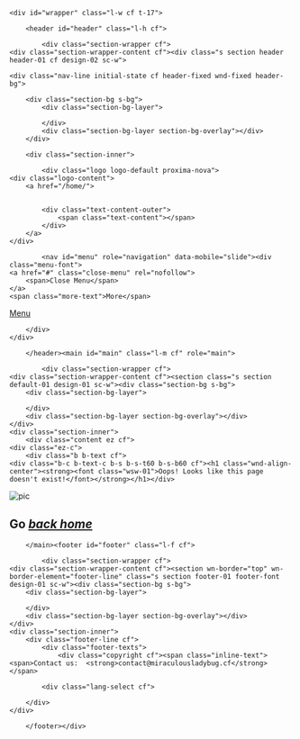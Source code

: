 <!DOCTYPE html>
<!--[if IE 8]>
<html class="lt-ie10 lt-ie9 no-js" prefix="og: https://ogp.me/ns#" lang="en"><![endif]--><!--[if IE 9]>
<html class="lt-ie10 no-js" prefix="og: https://ogp.me/ns#" lang="en"><![endif]--><!--[if gt IE 9]><!--><html class="no-js" prefix="og: https://ogp.me/ns#" lang="en"><!--<![endif]--><head><meta charset="utf-8"><link rel="shortcut icon" href="https://d1di2lzuh97fh2.cloudfront.net/files/1j/1jd/1jdr8n.ico?ph=ba709bf192"><link rel="apple-touch-icon" href="https://d1di2lzuh97fh2.cloudfront.net/files/1j/1jd/1jdr8n.ico?ph=ba709bf192"><link rel="icon" href="https://d1di2lzuh97fh2.cloudfront.net/files/1j/1jd/1jdr8n.ico?ph=ba709bf192"><meta http-equiv="X-UA-Compatible" content="IE=edge,chrome=1"><title>Error 404 | Page not found</title><meta name="viewport" content="width=device-width,initial-scale=1,viewport-fit=cover"><meta name="msapplication-tap-highlight" content="no"><link href="https://d1di2lzuh97fh2.cloudfront.net/files/26/26z/26zmab.css?ph=ba709bf192" rel="stylesheet"><link href="https://d1di2lzuh97fh2.cloudfront.net/files/1p/1pk/1pkij3.css?ph=ba709bf192" rel="stylesheet"><link rel="stylesheet" href="https://d1di2lzuh97fh2.cloudfront.net/files/0y/0yu/0yu7ve.css?ph=ba709bf192" data-wnd_color_scheme_file=""><link rel="stylesheet" href="https://d1di2lzuh97fh2.cloudfront.net/files/4d/4dj/4djyg7.css?ph=ba709bf192" data-wnd_additive_color_file=""><link rel="stylesheet" href="https://d1di2lzuh97fh2.cloudfront.net/files/3d/3de/3de2ta.css?ph=ba709bf192" data-wnd_typography_file=""><meta name="description" content="Oops! Looks like this page doesn't exist!"><meta name="keywords" content=""><meta name="generator" content="Webnode 2"><meta name="apple-mobile-web-app-capable" content="yes"><meta name="apple-mobile-web-app-status-bar-style" content="black"><meta name="format-detection" content="telephone=no">

<meta property="og:url" content="https://dx35.webnode.com/error/"><meta property="og:title" content="Error 404 | Page not found"><meta property="og:type" content="article"><meta property="og:description" content="Oops! Looks like this page doesn't exist!"><meta property="og:site_name" content="Dx35"><meta property="og:article:published_time" content="2020-03-17T00:00:00+0100"><link rel="canonical" href="https://dx35.webnode.com/error/"><script>window.checkAndChangeSvgColor=function(c){try{var a=document.getElementById(c);if(a){c=[["border","borderColor"],["outline","outlineColor"],["color","color"]];for(var h,b,d,f=[],e=0,m=c.length;e<m;e++)if(h=window.getComputedStyle(a)[c[e][1]].replace(/\s/g,"").match(/^rgb[a]?\(([0-9]{1,3}),([0-9]{1,3}),([0-9]{1,3})/i)){b="";for(var g=1;3>=g;g++)b+=("0"+parseInt(h[g],10).toString(16)).slice(-2);"0"===b.charAt(0)&&(d=parseInt(b.substr(0,2),16),d=Math.max(16,d),b=d.toString(16)+b.slice(-4));f.push(c[e][0]+"="+b)}if(f.length){var k=a.getAttribute("data-src"),l=k+(0>k.indexOf("?")?"?":"&")+f.join("&");a.src!=l&&(a.src=l,a.outerHTML=a.outerHTML)}}}catch(n){}};</script><link rel="stylesheet" href="https://use.typekit.net/fch3vye.css"><script>(function(i,s,o,g,r,a,m){i['GoogleAnalyticsObject']=r;i[r]=i[r]||function(){
			(i[r].q=i[r].q||[]).push(arguments)},i[r].l=1*new Date();a=s.createElement(o),
			m=s.getElementsByTagName(o)[0];a.async=1;a.src=g;m.parentNode.insertBefore(a,m)
			})(window,document,'script','//www.google-analytics.com/analytics.js','ga');ga('create', 'UA-797705-6', 'auto',{"name":"wnd_header"});ga('wnd_header.set', 'dimension1', 'W2');ga('wnd_header.set', 'anonymizeIp', true);ga('wnd_header.send', 'pageview');</script></head><body class="l l-01 layout-01 contract c-s-l wt-page b-btn-sq b-btn-s-l b-btn-dn b-btn-bw-1 img-d-n img-t-o img-h-z line-solid lbox-d   wnd-fe">
	<div class="wnd-page cs-slate wnd-menu-empty ac-must">

	<div id="wrapper" class="l-w cf t-17">

		<header id="header" class="l-h cf">

			<div class="section-wrapper cf">
	<div class="section-wrapper-content cf"><div class="s section header header-01 cf design-02 sc-w">

	<div class="nav-line initial-state cf header-fixed wnd-fixed header-bg">

		<div class="section-bg s-bg">
			<div class="section-bg-layer">
				
			</div>
			<div class="section-bg-layer section-bg-overlay"></div>
		</div>

		<div class="section-inner">

			<div class="logo logo-default proxima-nova">
    <div class="logo-content">
        <a href="/home/">
            
            
	        <div class="text-content-outer">
		        <span class="text-content"></span>
	        </div>
        </a>
    </div>
</div>

			

			<nav id="menu" role="navigation" data-mobile="slide"><div class="menu-font">
	<a href="#" class="close-menu" rel="nofollow">
		<span>Close Menu</span>
	</a>
	<span class="more-text">More</span>
</div></nav><script type="application/javascript">var el=document.getElementById("menu");"undefined"!=typeof el&&(el.style.display="none")</script><div id="menu-mobile" class="hidden">
				<a href="#" id="menu-submit"><span></span>Menu</a>
			</div>

		</div>
	</div>
</div></div>
</div>

		</header><main id="main" class="l-m cf" role="main">

			<div class="section-wrapper cf">
	<div class="section-wrapper-content cf"><section class="s section default-01 design-01 sc-w"><div class="section-bg s-bg">
		<div class="section-bg-layer">
			
		</div>
		<div class="section-bg-layer section-bg-overlay"></div>
	</div>
	<div class="section-inner">
		<div class="content ez cf">
	<div class="ez-c">
		<div class="b b-text cf">
	<div class="b-c b-text-c b-s b-s-t60 b-s-b60 cf"><h1 class="wnd-align-center"><strong><font class="wsw-01">Oops! Looks like this page doesn't exist!</font></strong></h1></div>
</div><div class="column-wrapper cw cf">
	<div class="cw-c"><div class="column-content c pr cf" style="width:21.988%;">
	<div class="c-c"><div class="b b-text cf">
	<div class="b-c b-text-c b-s b-s-t60 b-s-b60 cf"></div>
</div></div>
</div><div class="column-content c pr cf" style="width:78.012%;">
	<div class="c-c"><div class="b b-html b-s">
	<div class="b-c">
		<img src="https://66.media.tumblr.com/49c20ca5e43b34b422989e685f3f61a9/tumblr_o0svkxEegP1uccfzro5_r2_540.gifv" alt="pic">
	</div>
</div></div>
</div></div>
</div><div class="b b-text cf">
	<div class="b-c b-text-c b-s b-s-t60 b-s-b60 cf"><h2 class="wnd-align-center"><strong><font class="wsw-01">Go <a href="http://miraculousladybug.cf/en/" rel="nofollow"><font class="wsw-47"><em>back home</em></font></a></font></strong></h2></div>
</div>
	</div>
	
</div>
	</div>
</section></div>
</div>

		</main><footer id="footer" class="l-f cf">

			<div class="section-wrapper cf">
	<div class="section-wrapper-content cf"><section wn-border="top" wn-border-element="footer-line" class="s section footer-01 footer-font design-01 sc-w"><div class="section-bg s-bg">
		<div class="section-bg-layer">
			
		</div>
		<div class="section-bg-layer section-bg-overlay"></div>
	</div>
	<div class="section-inner">
		<div class="footer-line cf">
			<div class="footer-texts">
				<div class="copyright cf"><span class="inline-text">
	<span>Contact us:  <strong>contact@miraculousladybug.cf</strong></span>
</span></div>
				<div class="system-footer cf"><div class="sf">
<div class="sf-content"><a href="https://www.webnode.com?utm_son=free2&utm_content=wnd2" rel="nofollow" target="_blank"></a></div>
</div></div>
			</div>

			<div class="lang-select cf">
	
</div>

		</div>
	</div>
</section></div>
</div>

		</footer></div>

</div>


<script type="text/javascript" src="https://d1di2lzuh97fh2.cloudfront.net/files/23/23o/23otis.js?ph=ba709bf192"></script><script type="application/javascript">!function(){if(0==document.getElementsByClassName("wnd-cms").length)for(var e=document.getElementsByClassName("column-content"),s=0;s<e.length;s++){var t=e[s].querySelector("div"),l=t.getElementsByClassName("b-text-c");void 0!=l[0]&&t.firstChild==t.lastChild&&""===l[0].innerText&&(e[s].classList?e[s].classList.add("column-empty"):(e[s].classList?e[s].classList.contains("column-empty"):new RegExp("\\bcolumn-empty\\b").test(e[s].className))&&(e[s].className+=" column-empty"))}}()</script><script src="https://d1di2lzuh97fh2.cloudfront.net/client.fe/js.compiled/lang.en.92.js?ph=ba709bf192" crossorigin="anonymous"></script><script src="https://d1di2lzuh97fh2.cloudfront.net/client.fe/js.compiled/compiled.multi.2-634.js?ph=ba709bf192" crossorigin="anonymous"></script><script>var wnd = wnd || {};wnd.$data = {"image_content_items":{"wnd_ThumbnailBlock_278617":{"id":"wnd_ThumbnailBlock_278617","type":"wnd.pc.ThumbnailBlock"},"wnd_Section_default_29586":{"id":"wnd_Section_default_29586","type":"wnd.pc.Section"},"wnd_HeaderSection_header_389505":{"id":"wnd_HeaderSection_header_389505","type":"wnd.pc.HeaderSection"},"wnd_LogoBlock_288442":{"id":"wnd_LogoBlock_288442","type":"wnd.pc.LogoBlock"},"wnd_FooterSection_footer_367985":{"id":"wnd_FooterSection_footer_367985","type":"wnd.pc.FooterSection"}},"svg_content_items":{"wnd_LogoBlock_288442":{"id":"wnd_LogoBlock_288442","type":"wnd.pc.LogoBlock"}},"content_items":[],"project_info":{"isMultilanguage":false,"eshop_tax_enabled":"1","country_code":"","contact_state":"","eshop_tax_type":"VAT","eshop_discounts":false}};</script><script>wnd.$system = {"filesPath":"https:\/\/dx35.webnode.com\/_files\/","staticFiles":"https:\/\/d1di2lzuh97fh2.cloudfront.net\/files","isCms":false,"staticCDNServers":["https:\/\/d1di2lzuh97fh2.cloudfront.net\/"],"fileUploadAllowExtension":["jpg","jpeg","png","gif","bmp","ico","svg","webp","tiff","pdf","doc","docx","ppt","pptx","pps","ppsx","odt","xls","xlsx","txt","rtf","mp3","wma","wav","ogg","amr","flac","m4a","3gp","avi","wmv","mov","mpg","mkv","mp4","mpeg","m4v","swf","gpx","stl","csv","xml","txt","dxf","dwg","iges","igs","step","stp"],"maxUserFormFileLimit":4194304,"frontendLanguage":"en","backendLanguage":"en","page":{"id":200000072,"identifier":"error","template":{"id":200000003,"styles":{"typography":"t-17","scheme":"cs-slate","additiveColor":"ac-must","acHeadings":false,"acSubheadings":false,"acIcons":false,"acOthers":false,"imageStyle":"img-d-n","imageHover":"img-h-z","imageTitle":"img-t-o","buttonStyle":"b-btn-sq","buttonSize":"b-btn-s-l","buttonDecoration":"b-btn-dn","buttonBorders":"b-btn-bw-1","lineStyle":"line-solid","lightboxStyle":"lbox-d","background":{"default":null},"backgroundSettings":{"default":""}}},"layout":"default","name":"error 404","html_title":"Error 404 | Page not found","language":"en","langId":1,"isHomepage":false,"meta_description":"","meta_keywords":"","header_code":"","footer_code":"","styles":[],"countFormsEntries":[]},"listingsPrefix":"\/l\/","productPrefix":"\/p\/","cartPrefix":"\/cart\/","checkoutPrefix":"\/checkout\/","isCheckout":false,"isEshop":false,"isProductDetail":false,"isListingDetail":false,"hasEshopAnalytics":false,"gTagId":null,"currency":"USD","format":{"be":{"DATE_TIME":{"mask":"%d\/%m\/%Y %H:%M","regexp":"^(((0?[1-9]|[1,2][0-9]|3[0,1])\\\/(0?[1-9]|1[0-2])\\\/[0-9]{1,4})(( [0-1][0-9]| 2[0-3]):[0-5][0-9])?|(([0-9]{4}(0[1-9]|1[0-2])(0[1-9]|[1,2][0-9]|3[0,1])(0[0-9]|1[0-9]|2[0-3])[0-5][0-9][0-5][0-9])))?$"},"DATE":{"mask":"%d\/%m\/%Y","regexp":"^((0?[1-9]|[1,2][0-9]|3[0,1])\\\/(0?[1-9]|1[0-2])\\\/[0-9]{1,4})$"},"CURRENCY":{"mask":{"point":".","thousands":",","decimals":2,"mask":"%s","zerofill":true}}},"fe":{"DATE_TIME":{"mask":"%d\/%m\/%Y %H:%M","regexp":"^(((0?[1-9]|[1,2][0-9]|3[0,1])\\\/(0?[1-9]|1[0-2])\\\/[0-9]{1,4})(( [0-1][0-9]| 2[0-3]):[0-5][0-9])?|(([0-9]{4}(0[1-9]|1[0-2])(0[1-9]|[1,2][0-9]|3[0,1])(0[0-9]|1[0-9]|2[0-3])[0-5][0-9][0-5][0-9])))?$"},"DATE":{"mask":"%d\/%m\/%Y","regexp":"^((0?[1-9]|[1,2][0-9]|3[0,1])\\\/(0?[1-9]|1[0-2])\\\/[0-9]{1,4})$"},"CURRENCY":{"mask":{"point":".","thousands":",","decimals":2,"mask":"%s","zerofill":true}}}},"e_product":null,"listing_item":null,"labels":{"wnd.fe.CookieBar.message":"This website uses cookies to provide the necessary site functionality and to improve your experience. By using our website, you agree to our privacy policy.","wnd.fe.FeFooter.createWebsite":"Create your website for free!","wnd.fe.FormManager.error.file.notAllowedExtension":"File extension \u0022{EXTENSION}\u0022 is not allowed.","wnd.fe.FormManager.error.file.required":"Please choose a file to upload.","wnd.fe.FormManager.error.file.sizeExceeded":"Maximum size of the uploaded file is {SIZE} MB.","wnd.fe.FormManager.error.userChangePassword":"Passwords do not match","wnd.fe.FormManager.error.userLogin.inactiveAccount":"Your registration has not been approved yet, you cannot log in.","wnd.fe.FormManager.error.userLogin.invalidLogin":"Incorrect user name (email) or password!","wnd.fe.ListingData.shortMonthName.Apr":"Apr","wnd.fe.ListingData.shortMonthName.Aug":"Aug","wnd.fe.ListingData.shortMonthName.Dec":"Dec","wnd.fe.ListingData.shortMonthName.Feb":"Feb","wnd.fe.ListingData.shortMonthName.Jan":"Jan","wnd.fe.ListingData.shortMonthName.Jul":"Jul","wnd.fe.ListingData.shortMonthName.Jun":"Jun","wnd.fe.ListingData.shortMonthName.Mar":"Mar","wnd.fe.ListingData.shortMonthName.May":"May","wnd.fe.ListingData.shortMonthName.Nov":"Nov","wnd.fe.ListingData.shortMonthName.Oct":"Oct","wnd.fe.ListingData.shortMonthName.Sep":"Sep","wnd.fe.ShoppingCartManager.count.between2And4":"{COUNT} items","wnd.fe.ShoppingCartManager.count.moreThan5":"{COUNT} items","wnd.fe.ShoppingCartManager.count.one":"{COUNT} item","wnd.fe.ShoppingCartTable.label.itemsInStock":"Only {COUNT} pcs available in stock","wnd.fe.ShoppingCartTable.label.itemsInStock.between2And4":"Only {COUNT} pcs available in stock","wnd.fe.ShoppingCartTable.label.itemsInStock.moreThan5":"Only {COUNT} pcs available in stock","wnd.fe.ShoppingCartTable.label.itemsInStock.one":"Only {COUNT} pc available in stock","wnd.fe.ShoppingCartTable.label.outOfStock":"Out of stock","wnd.fe.UserBar.logOut":"Log Out","wnd.pc.BlogDetailPageZone.next":"Newer posts","wnd.pc.BlogDetailPageZone.previous":"Older posts","wnd.pc.FileBlock.download":"DOWNLOAD","wnd.pc.FormBlock.action.defaultMessage.text":"The form was submitted successfully.","wnd.pc.FormBlock.action.defaultMessage.title":"Thank you!","wnd.pc.ListingDetailPageZone.next":"Next","wnd.pc.ListingDetailPageZone.previous":"Previous","wnd.pc.ListingItemCopy.namePrefix":"Copy of","wnd.pc.Option.defaultText":"Other option","wnd.pc.PageCopy.namePrefix":"Copy of","wnd.pc.ProductAddToCartBlock.addToCart":"Add to cart","wnd.pc.ProductItem.button.viewDetail":"Product page","wnd.pc.ProductOptionGroupBlock.notSelected":"No variant selected","wnd.pc.ProductOutOfStockBlock.label":"Out of stock","wnd.pc.ProductPriceBlock.prefixText":"Starting at ","wnd.pc.ProductPriceBlock.suffixText":"","wnd.pc.ProductsZone.label.collections":"Categories","wnd.pc.ProductsZoneModel.label.allCollections":"All products","wnd.pc.ShoppingCartTable.label.checkout":"Checkout","wnd.pc.ShoppingCartTable.label.checkoutDisabled":"Checkout is currently not available (no shipping or payment method)","wnd.pc.ShoppingCartTable.label.continue":"Continue shopping","wnd.pc.ShoppingCartTable.label.delete":"Delete","wnd.pc.ShoppingCartTable.label.item":"Product","wnd.pc.ShoppingCartTable.label.price":"Price","wnd.pc.ShoppingCartTable.label.quantity":"Quantity","wnd.pc.ShoppingCartTable.label.sum":"Total","wnd.pc.ShoppingCartTable.label.totalPrice":"Total","wnd.pc.ShoppingCartTable.placeholder.text":"You can change that! Pick something from the store.","wnd.pc.ShoppingCartTable.placeholder.title":"Your shopping cart is empty now.","wnd.pc.SystemFooterBlock.poweredByWebnode":"Powered by {START_LINK}Webnode{END_LINK}","wnd.pc.UserChangePasswordFormBlock.invalidRecoveryUrl":"The link for resetting your password has timed out. To get a new link, go to the page {START_LINK}Forgotten password{END_LINK}","wnd.pc.UserRecoveryFormBlock.action.defaultMessage.text":"The link that allows you to change your password has been sent to your inbox. If you haven't received this email, please check your spam folder.","wnd.pc.UserRecoveryFormBlock.action.defaultMessage.title":"The email with instructions has been sent.","wnd.pc.UserRegistrationFormBlock.action.defaultMessage.text":"Your registration is now awaiting approval. When your registration is approved, we will inform you via email.","wnd.pc.UserRegistrationFormBlock.action.defaultMessage.title":"Thank you for registering on our website.","wnd.pm.AddNewPagePattern.onlineStore":"Online store"},"kbLinks":{"faq":"https:\/\/www.webnode.com\/support\/index.php?\/Knowledgebase\/List\/Index\/363\/","domainRegistration":"https:\/\/www.webnode.com\/support\/index.php?\/Knowledgebase\/Article\/View\/3188\/","domainBirthdateInfo":"https:\/\/www.webnode.com\/support\/index.php?\/Knowledgebase\/Article\/View\/150\/","domainTransfer":"https:\/\/www.webnode.com\/support\/index.php?\/Knowledgebase\/Article\/View\/3833\/","skRegistration":"https:\/\/www.webnode.com\/support\/index.php?\/Knowledgebase\/Article\/View\/228\/","euTransfer":"https:\/\/www.webnode.com\/support\/index.php?\/Knowledgebase\/Article\/View\/230\/","webmailLogin":"https:\/\/www.webnode.com\/support\/index.php?\/Knowledgebase\/Article\/View\/3213\/","webmail":"https:\/\/www.webnode.com\/support\/index.php?\/Knowledgebase\/List\/Index\/377\/","introduction":"https:\/\/www.webnode.com\/support\/index.php?\/Knowledgebase\/Article\/View\/3065\/","orderTracking":"https:\/\/www.webnode.com\/support\/index.php?\/Knowledgebase\/Article\/View\/4950\/","storageBandwidth":"https:\/\/www.webnode.com\/support\/index.php?\/Knowledgebase\/Article\/View\/440\/","subPage":"https:\/\/www.webnode.com\/support\/index.php?\/Knowledgebase\/Article\/View\/3122\/","import":"https:\/\/www.webnode.com\/support\/index.php?\/Knowledgebase\/Article\/View\/5157\/","eshopPromo":"https:\/\/blog.webnode.com\/blog\/2018\/06\/get-your-online-store-going-today\/","eshopPromoVariants":"https:\/\/www.webnode.com\/blog\/2018\/09\/variants-are-here-sell-your-products-in-all-sizes-colors-or-flavors\/","checkoutFi":"https:\/\/www.webnode.com\/support\/index.php?\/Knowledgebase\/Article\/View\/5392\/","eshopDiscounts":"https:\/\/www.webnode.com\/support\/index.php?\/Knowledgebase\/Article\/View\/5476\/","emailAccounts":"https:\/\/www.webnode.com\/support\/index.php?\/Knowledgebase\/Article\/View\/3211\/"},"aviary":[]};</script></body></html>
